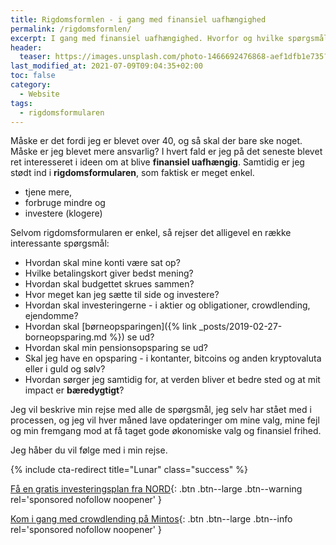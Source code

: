 ```yaml
---
title: Rigdomsformlen - i gang med finansiel uafhængighed
permalink: /rigdomsformlen/
excerpt: I gang med finansiel uafhængighed. Hvorfor og hvilke spørgsmål er der?
header:
  teaser: https://images.unsplash.com/photo-1466692476868-aef1dfb1e735?ixlib=rb-1.2.1&ixid=eyJhcHBfaWQiOjEyMDd9&auto=format&fit=crop&w=400&q=80
last_modified_at: 2021-07-09T09:04:35+02:00
toc: false
category:
  - Website
tags:
  - rigdomsformularen
---
```


Måske er det fordi jeg er blevet over 40, og så skal der bare ske noget. Måske er jeg blevet mere ansvarlig? I hvert fald er jeg på det seneste blevet ret interesseret i ideen om at blive **finansiel uafhængig**. Samtidig er jeg stødt ind i **rigdomsformularen**, som faktisk er meget enkel.

- tjene mere,
- forbruge mindre og
- investere (klogere)

Selvom rigdomsformularen er enkel, så rejser det alligevel en række interessante spørgsmål:

- Hvordan skal mine konti være sat op?
- Hvilke betalingskort giver bedst mening?
- Hvordan skal budgettet skrues sammen?
- Hvor meget kan jeg sætte til side og investere?
- Hvordan skal investeringerne - i aktier og obligationer, crowdlending, ejendomme?
- Hvordan skal [børneopsparingen]({% link _posts/2019-02-27-borneopsparing.md %}) se ud?
- Hvordan skal min pensionsopsparing se ud?
- Skal jeg have en opsparing - i kontanter, bitcoins og anden kryptovaluta eller i guld og sølv?
- Hvordan sørger jeg samtidig for, at verden bliver et bedre sted og at mit impact er **bæredygtigt**?

Jeg vil beskrive min rejse med alle de spørgsmål, jeg selv har stået med i processen, og jeg vil hver måned lave opdateringer om mine valg, mine fejl og min fremgang mod at få taget gode økonomiske valg og finansiel frihed.

Jeg håber du vil følge med i min rejse.

{% include cta-redirect title="Lunar" class="success" %}

[Få en gratis investeringsplan fra NORD](/go/nord/){: .btn .btn--large .btn--warning rel='sponsored nofollow noopener' }

[Kom i gang med crowdlending på Mintos](/go/mintos/){: .btn .btn--large .btn--info rel='sponsored nofollow noopener' }
